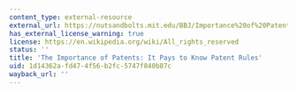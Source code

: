 ```yaml
---
content_type: external-resource
external_url: https://nutsandbolts.mit.edu/BBJ/Importance%20of%20Patents.php
has_external_license_warning: true
license: https://en.wikipedia.org/wiki/All_rights_reserved
status: ''
title: 'The Importance of Patents: It Pays to Know Patent Rules'
uid: 1d14362a-fd47-4f56-b2fc-5747f840b87c
wayback_url: ''
---
```

